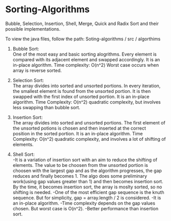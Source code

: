 # Sorting-Algorithms
Bubble, Selection, Insertion, Shell, Merge, Quick and Radix Sort and their possible implementations.

To view the java files, follow the path: Soting-algorithms / src / algorthims

1. Bubble Sort: <br />
   One of the most easy and basic sorting alogrithms. Every element is compared with its adjacent element and swapped accordingly.
   It is an in-place algorithm. 
   Time complexity: O(n^2) Worst case occurs when array is reverse sorted.
 
2. Selection Sort:<br />
   The array divides into sorted and unsorted portions. In every iteration, the smallest element is found from the unsorted portion.
   It is then swapped with the first index of unsorted portion.
   It is an in-place algorithm.
   Time Complexity: O(n^2) quadratic complexity, but involves less swapping than bubble sort.
   
3. Insertion Sort:<br />
   The array divides into sorted and unsorted portions. The first element of the unsorted potions is chosen and then inserted at the correct       
   position in the sorted portion.
   It is an in-place algorithm. 
   Time Complexity: O(n^2) quadratic complexity, and involves a lot of shifting of elements.
   
4. Shell Sort: <br />
   -It is a variation of insertion sort with an aim to reduce the shifting of elements.
   The value to be choosen from thw unsorted portion is choosen with the largest gap and as the algorithm progresses, the gap reduces and
   finally becomes 1. The algo does some preliminary work(using gap values greater than 1) and then becomes insertion sort. By the time, it
   becomes insertion sort, the array is moslty sorted, so no shifting is needed.
   -One of the most efficient gap sequence is the knuth sequence. But for simplicity, gap = array.length / 2 is considered.
   -It is an in-place algorithm.
   -Time complexity depends on the gap values chosen. But worst case is O(n^2).
   -Better performance than insertion sort.
   
 
   
   
